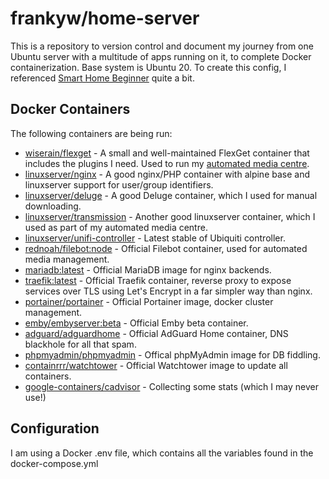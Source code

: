 # frankyw/home-server

This is a repository to version control and document my journey from one Ubuntu server with a multitude of apps running on it, to complete Docker containerization. Base system is Ubuntu 20. To create this config, I referenced [Smart Home Beginner](https://www.smarthomebeginner.com/category/home-server/) quite a bit.

## Docker Containers

The following containers are being run:

* [wiserain/flexget](https://hub.docker.com/r/wiserain/flexget/) - A small and well-maintained FlexGet container that includes the plugins I need. Used to run my [automated media centre](https://github.com/frankyw/flexget).
* [linuxserver/nginx](https://hub.docker.com/r/linuxserver/nginx/) - A good nginx/PHP container with alpine base and linuxserver support for user/group identifiers.
* [linuxserver/deluge](https://hub.docker.com/r/linuxserver/deluge/) - A good Deluge container, which I used for manual downloading.
* [linuxserver/transmission](https://hub.docker.com/r/linuxserver/transmission/) - Another good linuxserver container, which I used as part of my automated media centre.
* [linuxserver/unifi-controller](https://hub.docker.com/r/linuxserver/unifi-controller) - Latest stable of Ubiquiti controller.
* [rednoah/filebot:node](https://hub.docker.com/r/rednoah/filebot/) - Official Filebot container, used for automated media management.
* [mariadb:latest](https://hub.docker.com/_/mariadb) - Official MariaDB image for nginx backends.
* [traefik:latest](https://hub.docker.com/_/traefik) - Official Traefik container, reverse proxy to expose services over TLS using Let's Encrypt in a far simpler way than nginx. 
* [portainer/portainer](https://hub.docker.com/r/portainer/portainer) - Official Portainer image, docker cluster management.
* [emby/embyserver:beta](https://hub.docker.com/r/emby/embyserver) - Official Emby beta container.
* [adguard/adguardhome](https://hub.docker.com/r/adguard/adguardhome) - Official AdGuard Home container, DNS blackhole for all that spam.
* [phpmyadmin/phpmyadmin](https://hub.docker.com/r/phpmyadmin/phpmyadmin) - Offical phpMyAdmin image for DB fiddling.
* [containrrr/watchtower](https://hub.docker.com/r/containrrr/watchtower) - Official Watchtower image to update all containers.
* [google-containers/cadvisor](https://gcr.io/google-containers/cadvisor) - Collecting some stats (which I may never use!)

## Configuration

I am using a Docker .env file, which contains all the variables found in the docker-compose.yml